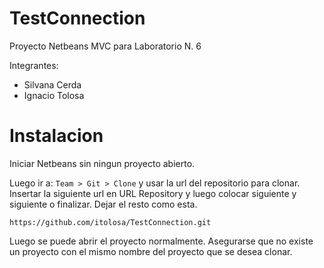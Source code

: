 # TestConnection

Proyecto Netbeans MVC para Laboratorio N. 6

Integrantes:
- Silvana Cerda
- Ignacio Tolosa

# Instalacion

Iniciar Netbeans sin ningun proyecto abierto.

Luego ir a: `Team > Git > Clone` y usar la url del repositorio para clonar. Insertar la siguiente url en URL Repository y luego colocar siguiente y siguiente o finalizar. Dejar el resto como esta.

```
https://github.com/itolosa/TestConnection.git
```

Luego se puede abrir el proyecto normalmente.
Asegurarse que no existe un proyecto con el mismo nombre del proyecto que se desea clonar.

